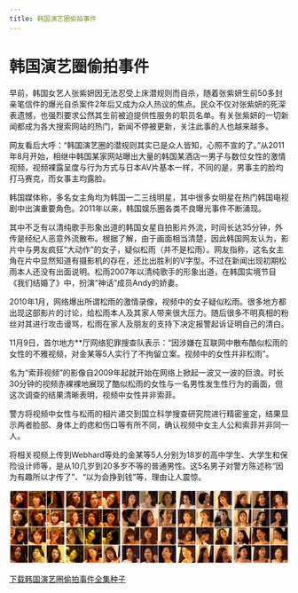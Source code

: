 ```yaml
---
title: 韩国演艺圈偷拍事件
---
```


# 韩国演艺圈偷拍事件

早前，韩国女艺人张紫妍因无法忍受上床潜规则而自杀，随着张紫妍生前50多封亲笔信件的爆光自杀案件2年后又成为众人热议的焦点。民众不仅对张紫妍的死深表遗憾，也强烈要求公然其生前被迫提供性服务的职员名单。有关张紫妍的一切新闻都成为各大搜索网站的热门，新闻不停被更新，关注此事的人也越来越多。

网友看后大呼：“韩国演艺圈的潜规则其实已是众人皆知，心照不宣的了。”从2011年8月开始，相继中韩国某家网站曝出大量的韩国某酒店一男子与数位女性的激情视频，视频裸露呈度与行为方式与日本AV片基本一样，不同的是，男事主的脸均打马赛克，而女事主均露脸。

韩国媒体称，多名女主角均为韩国一二三线明星，其中很多女明星在热门韩国电视剧中出演重要角色。2011年以来，韩国娱乐圈各类不良曝光事件不断涌现。

其中不乏有以清纯歌手形象出道的韩国女星自拍影片外流，时间长达35分钟，外传是经纪人恶意外流散布。根据了解，由于画面相当清楚，因此韩国网友认为，影片中与男友疯狂“大动作”的女子，疑似松雨（并不是松雨）。网友指称，这名女主角在片中显然知道有摄影机的存在，还比出胜利的V字型。不过在新闻出现初期松雨本人还没有出面说明。松雨2007年以清纯歌手的形象出道，在韩国实境节目《我们结婚了》中，扮演“神话”成员Andy的娇妻。

2010年1月，网络爆出所谓松雨的激情录像，视频中的女子疑似松雨。很多地方都出现这部影片的讨论，给松雨本人及其家人带来很大压力。随后很多不明真相的粉丝对其进行攻击谩骂，松雨在家人及朋友的支持下决定报警起诉证明自己的清白。

11月9日，首尔地方**厅网络犯罪搜查队表示：“因涉嫌在互联网中散布酷似松雨的女性的不雅视频，对金某等5人实行了不拘留立案。视频中的女性并非松雨”。

名为“索菲视频”的影像自2009年起就开始在网络上掀起一波又一波的巨浪。时长30分钟的视频赤裸裸地展现了酷似松雨的女性与一名男性发生性行为的画面，但这次调查的结果清晰表明，视频中女性并非索菲。

警方将视频中女性与松雨的相片递交到国立科学搜查研究院进行精密鉴定，结果显示两者脸部、身体上的痣和伤口等有所不同，确认视频中女主人公和索菲并非同一人。

将相关视频上传到Webhard等处的金某等5人分别为18岁的高中学生、大学生和保险设计师等，是从10几岁到20多岁不等的普通男性。这5名男子对警方陈述称“因为有趣所以才传了”、“以为会挣到钱”等，理由让人震惊。

![韩国演艺圈偷拍事件](ke.webp)

[下载韩国演艺圈偷拍事件全集种子](http://ct.osvp.cn/f/18418398-1344588716-54ebdd
)
